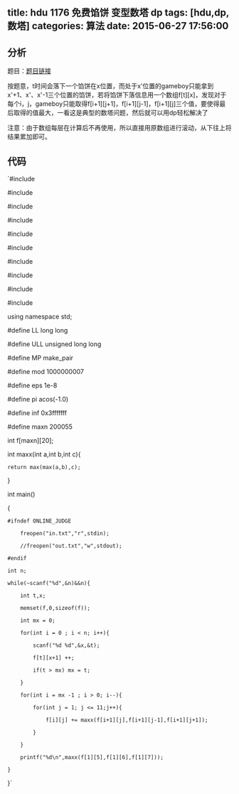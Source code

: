 title: hdu 1176 免费馅饼 变型数塔 dp
tags: [hdu,dp,数塔]
categories: 算法
date: 2015-06-27 17:56:00
---

## 分析

题目：[题目链接](http://acm.hdu.edu.cn/showproblem.php?pid=1176)

按题意，t时间会落下一个馅饼在x位置，而处于x'位置的gameboy只能拿到x'+1、x'、x'-1三个位置的馅饼，若将馅饼下落信息用一个数组f[t][x]，发现对于每个i，j，gameboy只能取得f[i+1][j+1]，f[i+1][j-1]，f[i+1][j]三个值，要使得最后取得的值最大，一看这是典型的数塔问题，然后就可以用dp轻松解决了

注意：由于数组每层在计算后不再使用，所以直接用原数组进行滚动，从下往上将结果累加即可。

## 代码

`#include <iostream>

#include <cstdio>

#include <cstring>

#include <string>

#include <algorithm>

#include <cmath>

#include <vector>

#include <map>

#include <queue>

#include <ctime>

using namespace std;

#define LL long long

#define ULL unsigned long long

#define MP make_pair

#define mod 1000000007

#define eps 1e-8

#define pi acos(-1.0)

#define inf 0x3fffffff

#define maxn 200055 

int f[maxn][20]; 

int maxx(int a,int b,int c){

	return max(max(a,b),c);

}

int main()

{

	#ifndef ONLINE_JUDGE

	    freopen("in.txt","r",stdin);

		//freopen("out.txt","w",stdout);

	#endif

	int n;

	while(~scanf("%d",&n)&&n){

		int t,x;

		memset(f,0,sizeof(f));

		int mx = 0;

		for(int i = 0 ; i < n; i++){

			scanf("%d %d",&x,&t);

			f[t][x+1] ++;

			if(t > mx) mx = t; 

		}

		for(int i = mx -1 ; i > 0; i--){

			for(int j = 1; j <= 11;j++){

				f[i][j] += maxx(f[i+1][j],f[i+1][j-1],f[i+1][j+1]);

			}

		}

		printf("%d\n",maxx(f[1][5],f[1][6],f[1][7]));

	}

}`